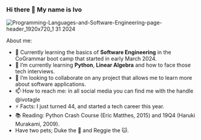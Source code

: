 ### Hi there 👋 My name is Ivo

<!--
**ivotagle/ivotagle** is a ✨ _special_ ✨ repository because its `README.md` (this file) appears on your GitHub profile.-->
![Programming-Languages-and-Software-Engineering-page-header_1920x720_1 31 2024](https://github.com/ivotagle/ivotagle/assets/39294586/d513069f-e44d-4d7b-ab4b-90b9ad8e4227)



About me:
- 🔭 Currently learning the basics of **Software Engineering** in the CoGrammar boot camp that started in early March 2024.
- :robot: I’m currently learning **Python**, **Linear Algebra** and how to face those tech interviews.
- 👯 I’m looking to collaborate on any project that allows me to learn more about software applications.
- 📫 How to reach me: in all social media you can find me with the handle @ivotagle
- ⚡ Facts: I just turned 44, and started a tech career this year.
- :books:	 Reading: Python Crash Course (Eric Matthes, 2015) and 19Q4 (Haruki Murakami, 2009).
- Have two pets; Duke the 🐶 and Reggie the 🐱.
